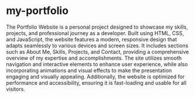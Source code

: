 # my-portfolio
 The Portfolio Website is a personal project designed to showcase my skills, projects, and professional journey as a developer. Built using HTML, CSS, and JavaScript, the website features a modern, responsive design that adapts seamlessly to various devices and screen sizes. It includes sections such as About Me, Skills, Projects, and Contact, providing a comprehensive overview of my expertise and accomplishments. The site utilizes smooth navigation and interactive elements to enhance user experience, while also incorporating animations and visual effects to make the presentation engaging and visually appealing. Additionally, the website is optimized for performance and accessibility, ensuring it is fast-loading and usable for all visitors.
